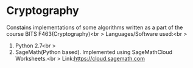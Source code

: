 # Cryptography
Constains implementations of some algorithms written as a part of the course BITS F463(Cryptography)<br \>
Languages/Software used:<br \>
1. Python 2.7<br \>
2. SageMath(Python based). Implemented using SageMathCloud Worksheets.<br \>
Link:https://cloud.sagemath.com
